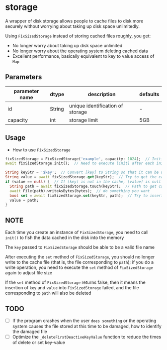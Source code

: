 # storage

A wrapper of disk storage allows people to cache files to disk more securely without worrying about taking up disk space unlimitedly.

Using `FixSizedStorage` instead of storing cached files roughly, you get:

- No longer worry about taking up disk space unlimited
- No longer worry about the operating system deleting cached data
- Excellent performance, basically equivalent to key to value access of `Map`

## Parameters
| parameter name | dtype    | description              | defaults |
| ---            | ---      | ---                      | ---      |
| id       | String | unique identification of storage | -        |
| capacity | int    | storage limit                    | 5GB      |

## Usage
- How to use `FixSizedStorage`
```dart
fixSizedStorage = FixSizedStorage('example', capacity: 1024);  // Initialize FixSizedStorage with [id] and [capacity]
await fixSizedStorage.init();  // Need to execute [init] after each initialization

String keyStr = '$key';  // Convert [key] to String so that it can be used as the key of fixSizedStorage
String value = await fixSizedStorage.get(keyStr);  // Try to get the cached [value] through [key]
if (value == null) {  // If [key] is not in the cache, [value] is null at this time, and you need to try to insert a new [key]-[value] into the storage
  String path = await fixSizedStorage.touch(keyStr);  // Path to get cached data
  await File(path).writeAsBytes(bytes);  // do something you want
  bool set = await fixSizedStorage.set(keyStr, path);  // Try to insert [key]-[value] into storage, return true if successful, otherwise return false
  value = path;
}
```

## NOTE
Each time you create an instance of `FixSizedStorage`, you need to call `init()` to fish the data cached in the disk into the memory

The `key` passed to `FixSizedStorage` should be able to be a valid file name

After executing the `set` method of `FixSizedStorage`, you should no longer write to the cache file (that is, the file corresponding to `path`); if you do a write operation, you need to execute the `set` method of `FixSizedStorage` again to adjust file size

If the `set` method of `FixSizedStorage` returns false, then it means the insertion of `key` and `value` into `FixSizedStorage` failed, and the file corresponding to `path` will also be deleted

## TODO
* [ ] If the program crashes when the user `does something` or the operating system causes the file stored at this time to be damaged, how to identify the damaged file
* [ ] Optimize the `_deleteFirstDeactiveKeyValue` function to reduce the times of delete or set key-value
